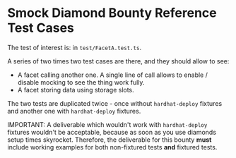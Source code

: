 # Smock Diamond Bounty Reference Test Cases

The test of interest is: in `test/FacetA.test.ts`.

A series of two times two test cases are there, and they should allow to see:

- A facet calling another one. A single line of call allows to enable / disable mocking to see the thing work fully.
- A facet storing data using storage slots.

The two tests are duplicated twice - once without `hardhat-deploy` fixtures and another one with `hardhat-deploy` fixtures.

IMPORTANT: A deliverable which wouldn't work with `hardhat-deploy` fixtures wouldn't be acceptable, because as soon as you use diamonds setup times skyrocket. Therefore, the deliverable for this bounty **must** include working examples for both non-fixtured tests **and** fixtured tests.
